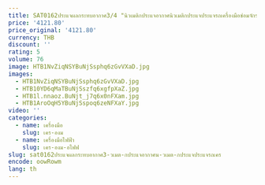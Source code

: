 ```yaml
---
title: SAT0162ประแจผลกระทบอากาศ3/4 "นิวเมติกประแจอากาศนิวเมติกประแจประแจรถเครื่องมือซ่อมจักรยาน
price: '4121.80'
price_original: '4121.80'
currency: THB
discount: ''
rating: 5
volume: 76
image: HTB1NvZiqNSYBuNjSsphq6zGvVXaD.jpg
images:
  - HTB1NvZiqNSYBuNjSsphq6zGvVXaD.jpg
  - HTB10YD6qMaTBuNjSszfq6xgfpXaZ.jpg
  - HTB1l.nnaoz.BuNjt_j7q6x0nFXam.jpg
  - HTB1AroOqH5YBuNjSspoq6zeNFXaY.jpg
video: ''
categories:
  - name: เครื่องมือ
    slug: เคร-องม
  - name: เครื่องมือไฟฟ้า
    slug: เคร-องม-อไฟฟ
slug: sat0162ประแจผลกระทบอากาศ3-วเมต-กประแจอากาศน-วเมต-กประแจประแจรถเคร
encode: oowRowm
lang: th
---
```

  